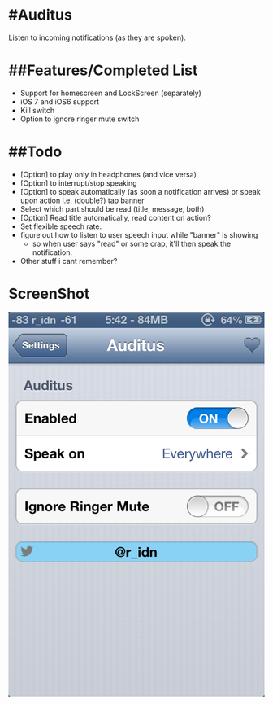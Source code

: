 #Auditus
===========

Listen to incoming notifications (as they are spoken).

##Features/Completed List
===========
- Support for homescreen and LockScreen (separately)
- iOS 7 and iOS6 support
- Kill switch
- Option to ignore ringer mute switch

##Todo
===========
- [Option] to play only in headphones (and vice versa)
- [Option] to interrupt/stop speaking
- [Option] to speak automatically (as soon a notification arrives) or speak upon action i.e. (double?) tap banner
- Select which part should be read (title, message, both)
- [Option] Read title automatically, read content on action?
- Set flexible speech rate.
- figure out how to listen to user speech input while "banner" is showing
    - so when user says "read" or some crap, it'll then speak the notification.
- Other stuff i cant remember?

ScreenShot
=================
![SCREENSHOT](/IMG_3989.PNG "Screenshot")
